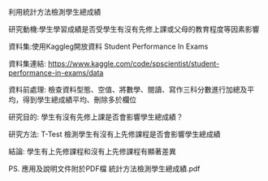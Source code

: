 利用統計方法檢測學生總成績

研究動機:學生學習成績是否受學生有沒有先修上課或父母的教育程度等因素影響

資料集:使用Kaggleg開放資料 Student Performance In Exams

資料集連結: https://www.kaggle.com/code/spscientist/student-performance-in-exams/data

資料前處理:
檢查資料型態、空值、將數學、閱讀、寫作三科分數進行加總及平均，得到學生總成績平均、刪除多於欄位

研究目的:
學生有沒有先修上課是否會影響學生總成績？

研究方法:
T-Test 檢測學生有沒有上先修課程是否會影響學生總成績

結論:
學生有上先修課程和沒有上先修課程有顯著差異

PS. 應用及說明文件附於PDF檔
統計方法檢測學生總成績.pdf
